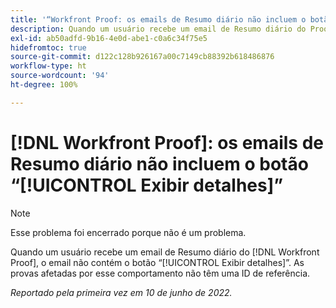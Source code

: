 ```yaml
---
title: '“Workfront Proof: os emails de Resumo diário não incluem o botão Exibir detalhes”'
description: Quando um usuário recebe um email de Resumo diário do Proof, o email não contém o botão “Exibir detalhes”. As provas afetadas por esse comportamento não têm uma ID de referência.
exl-id: ab50adfd-9b16-4e0d-abe1-c0a6c34f75e5
hidefromtoc: true
source-git-commit: d122c128b926167a00c7149cb88392b618486876
workflow-type: ht
source-wordcount: '94'
ht-degree: 100%

---
```


# [!DNL Workfront Proof]: os emails de Resumo diário não incluem o botão “[!UICONTROL Exibir detalhes]”

>[!NOTE]
>
>Esse problema foi encerrado porque não é um problema.

Quando um usuário recebe um email de Resumo diário do [!DNL Workfront Proof], o email não contém o botão “[!UICONTROL Exibir detalhes]”. As provas afetadas por esse comportamento não têm uma ID de referência.

_Reportado pela primeira vez em 10 de junho de 2022._
